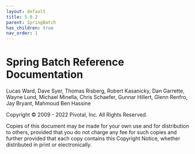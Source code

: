 ```yaml
---
layout: default
title: 5.0.2
parent: SpringBatch
has_children: true
nav_order: 1
---
```


# Spring Batch Reference Documentation
Lucas Ward, Dave Syer, Thomas Risberg, Robert Kasanicky, Dan Garrette, Wayne Lund, Michael Minella, Chris Schaefer, Gunnar Hillert, Glenn Renfro, Jay Bryant, Mahmoud Ben Hassine

Copyright © 2009 - 2022 Pivotal, Inc. All Rights Reserved.

Copies of this document may be made for your own use and for distribution to others, provided that you do not charge any fee for such copies and further provided that each copy contains this Copyright Notice, whether distributed in print or electronically.
